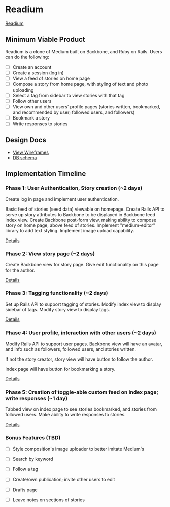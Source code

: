 # Readium

[Readium](readium.io)

## Minimum Viable Product
Readium is a clone of Medium built on Backbone, and Ruby on Rails. Users can do the following:


- [ ] Create an account
- [ ] Create a session (log in)
- [ ] View a feed of stories on home page
- [ ] Compose a story from home page, with styling of text and photo uploading
- [ ] Select a tag from sidebar to view stories with that tag
- [ ] Follow other users
- [ ] View own and other users' profile pages (stories written, bookmarked, and recommended by user; followed users, and followers)
- [ ] Bookmark a story
- [ ] Write responses to stories

## Design Docs
* [View Wireframes][views]
* [DB schema][schema]

[views]: ./docs/views.md
[schema]: ./docs/schema.md

## Implementation Timeline

### Phase 1: User Authentication, Story creation (~2 days)

Create log in page and implement user authentication.

Basic feed of stories (seed data) viewable on homepage. Create Rails API to serve up story attributes to Backbone to be displayed in Backbone feed index view. Create Backbone post-form view, making ability to compose story on home page, above feed of stories. Implement "medium-editor" library to add text styling. Implement image upload capability.

[Details][phase-one]

### Phase 2: View story page (~2 days)
Create Backbone view for story page. Give edit functionality on this page for the author.


[Details][phase-two]

### Phase 3: Tagging functionality (~2 days)
Set up Rails API to support tagging of stories. Modify index view to display sidebar of tags. Modify story view to display tags.



[Details][phase-three]

### Phase 4: User profile, interaction with other users (~2 days)
Modify Rails API to support user pages. Backbone view will have an avatar, and info such as followers, followed users, and stories written. 

If not the story creator, story view will have button to follow the author. 

Index page will have button for bookmarking a story.

[Details][phase-four]

### Phase 5: Creation of toggle-able custom feed on index page; write responses (~1 day)
Tabbed view on index page to see stories bookmarked, and stories from followed users. Make ability to write responses to stories.

[Details][phase-five]

### Bonus Features (TBD)
- [ ] Style composition's image uploader to better imitate Medium's
- [ ] Search by keyword
- [ ] Follow a tag
- [ ] Create/own publication; invite other users to edit
- [ ] Drafts page
- [ ] Leave notes on sections of stories


[phase-one]: ./docs/phases/phase1.md
[phase-two]: ./docs/phases/phase2.md
[phase-three]: ./docs/phases/phase3.md
[phase-four]: ./docs/phases/phase4.md
[phase-five]: ./docs/phases/phase5.md
